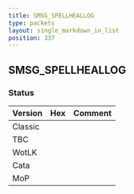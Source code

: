 ```yaml
---
title: SMSG_SPELLHEALLOG
type: packets
layout: single_markdown_in_list
position: 337
---
```


## SMSG_SPELLHEALLOG

### Status

Version | Hex | Comment
---------- | ---------- | ---------- 
Classic |  |  
TBC |  |  
WotLK |  |  
Cata |  |  
MoP |  |  